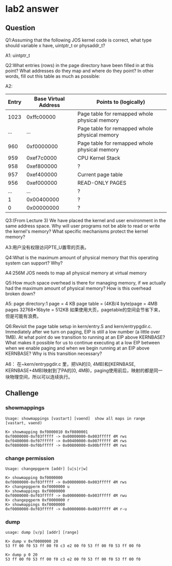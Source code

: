 # lab2 answer

## Question
Q1:Assuming that the following JOS kernel code is correct, what type should variable x have, uintptr_t or physaddr_t?

A1: uintptr_t

Q2:What entries (rows) in the page directory have been filled in at this point? What addresses do they map and where do they point? In other words, fill out this table as much as possible:

A2:

|Entry|Base Virtual Address|Points to (logically)|
|-|-|-|
|1023|0xffc00000|Page table for remapped whole physical memory|
|...|...|Page table for remapped whole physical memory|
|960|0xf0000000|Page table for remapped whole physical memory|
|959|0xef7c0000|CPU Kernel Stack|
|958|0xef800000|?|
|957|0xef400000|Current page table|
|956|0xef000000|READ-ONLY PAGES|
|...|...|?|
|1|0x00400000|?|
|0|0x00000000|?|

Q3:(From Lecture 3) We have placed the kernel and user environment in the same address space. Why will user programs not be able to read or write the kernel's memory? What specific mechanisms protect the kernel memory?

A3:用户没有权限访问PTE_U置零的页表。

Q4:What is the maximum amount of physical memory that this operating system can support? Why?

A4:256M JOS needs to map all physical memory at virtual memory

Q5:How much space overhead is there for managing memory, if we actually had the maximum amount of physical memory? How is this overhead broken down?

A5:
page directory:1 page = 4 KB
page table = (4KB/4 byte)page = 4MB
pages 32768*16byte = 512KB
如果使用大页，pagetable的空间会节省下来，但是可能有浪费。

Q6:Revisit the page table setup in kern/entry.S and kern/entrypgdir.c. Immediately after we turn on paging, EIP is still a low number (a little over 1MB). At what point do we transition to running at an EIP above KERNBASE? What makes it possible for us to continue executing at a low EIP between when we enable paging and when we begin running at an EIP above KERNBASE? Why is this transition necessary?

A6：
在~kern/entrypgdir.c 里，把VA的[0, 4MB)和[KERNBASE, KERNBASE+4MB)映射到了PA的[0, 4MB)，paging使用前后，映射的都是同一块物理空间，所以可以连续执行。


## Challenge

### showmappings

```
Usage: showmappings [vastart] [vaend]  show all maps in range [vastart, vaend)
```
```
K> showmapping 0xf0000010 0xf0800001
0xf0000000-0xf03fffff -> 0x00000000-0x003fffff 4M rws
0xf0400000-0xf07fffff -> 0x00400000-0x007fffff 4M rws
0xf0800000-0xf0bfffff -> 0x00800000-0x00bfffff 4M rws
```

### change permission

```
Usage: changepgperm [addr] [u|s|r|w]

```

```
K> showmapping 0xf0000000
0xf0000000-0xf03fffff -> 0x00000000-0x003fffff 4M rws
K> changepgperm 0xf0000000 u
K> showmappings 0xf0000000
0xf0000000-0xf03fffff -> 0x00000000-0x003fffff 4M rwu
K> changepgperm 0xf0000000 r
K> showmappings 0xf0000000
0xf0000000-0xf03fffff -> 0x00000000-0x003fffff 4M r-u
```

### dump
```
usage: dump [v/p] [addr] [range]
```
```
K> dump v 0xf0000000 20
53 ff 00 f0 53 ff 00 f0 c3 e2 00 f0 53 ff 00 f0 53 ff 00 f0

K> dump p 0 20
53 ff 00 f0 53 ff 00 f0 c3 e2 00 f0 53 ff 00 f0 53 ff 00 f0
```
